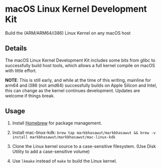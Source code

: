# macOS Linux Kernel Development Kit

Build the (ARM/ARM64/i386) Linux Kernel on any macOS host

## Details

The macOS Linux Kernel Development Kit includes some bits from glibc to successfully build host tools, which allows a full
kernel compile on macOS with little effort.

**NOTE**: This is still early, and while at the time of this writing, mainline for arm64 and i386 (not amd64) successfully builds on Apple Silicon and Intel,
this can change as the kernel continues development. Updates are welcome if things break.

## Usage

1. Install [Homebrew](https://brew.sh) for package management.
2. Install mac-linux-kdk: 
`brew tap markbhasawut/markbhasawut
&& brew -v install markbhasawut/markbhasawut/mac-linux-kdk`

3. Clone the Linux kernel source to a case-sensitive filesystem. (Use Disk Utility to add a case-sensitive volume)
4. Use `lkmake` instead of `make` to build the Linux kernel.
